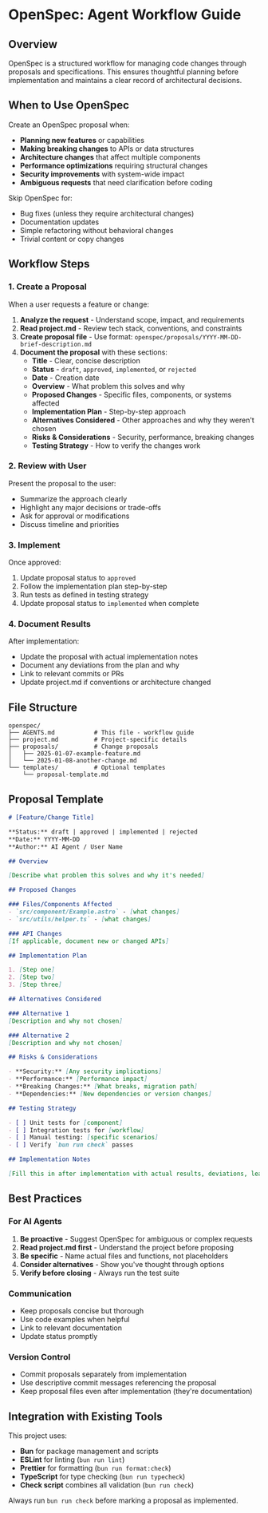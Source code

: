 # OpenSpec: Agent Workflow Guide

## Overview

OpenSpec is a structured workflow for managing code changes through proposals and specifications. This ensures thoughtful planning before implementation and maintains a clear record of architectural decisions.

## When to Use OpenSpec

Create an OpenSpec proposal when:
- **Planning new features** or capabilities
- **Making breaking changes** to APIs or data structures
- **Architecture changes** that affect multiple components
- **Performance optimizations** requiring structural changes
- **Security improvements** with system-wide impact
- **Ambiguous requests** that need clarification before coding

Skip OpenSpec for:
- Bug fixes (unless they require architectural changes)
- Documentation updates
- Simple refactoring without behavioral changes
- Trivial content or copy changes

## Workflow Steps

### 1. Create a Proposal

When a user requests a feature or change:

1. **Analyze the request** - Understand scope, impact, and requirements
2. **Read project.md** - Review tech stack, conventions, and constraints
3. **Create proposal file** - Use format: `openspec/proposals/YYYY-MM-DD-brief-description.md`
4. **Document the proposal** with these sections:
   - **Title** - Clear, concise description
   - **Status** - `draft`, `approved`, `implemented`, or `rejected`
   - **Date** - Creation date
   - **Overview** - What problem this solves and why
   - **Proposed Changes** - Specific files, components, or systems affected
   - **Implementation Plan** - Step-by-step approach
   - **Alternatives Considered** - Other approaches and why they weren't chosen
   - **Risks & Considerations** - Security, performance, breaking changes
   - **Testing Strategy** - How to verify the changes work

### 2. Review with User

Present the proposal to the user:
- Summarize the approach clearly
- Highlight any major decisions or trade-offs
- Ask for approval or modifications
- Discuss timeline and priorities

### 3. Implement

Once approved:
1. Update proposal status to `approved`
2. Follow the implementation plan step-by-step
3. Run tests as defined in testing strategy
4. Update proposal status to `implemented` when complete

### 4. Document Results

After implementation:
- Update the proposal with actual implementation notes
- Document any deviations from the plan and why
- Link to relevant commits or PRs
- Update project.md if conventions or architecture changed

## File Structure

```
openspec/
├── AGENTS.md           # This file - workflow guide
├── project.md          # Project-specific details
├── proposals/          # Change proposals
│   ├── 2025-01-07-example-feature.md
│   └── 2025-01-08-another-change.md
└── templates/          # Optional templates
    └── proposal-template.md
```

## Proposal Template

```markdown
# [Feature/Change Title]

**Status:** draft | approved | implemented | rejected
**Date:** YYYY-MM-DD
**Author:** AI Agent / User Name

## Overview

[Describe what problem this solves and why it's needed]

## Proposed Changes

### Files/Components Affected
- `src/component/Example.astro` - [what changes]
- `src/utils/helper.ts` - [what changes]

### API Changes
[If applicable, document new or changed APIs]

## Implementation Plan

1. [Step one]
2. [Step two]
3. [Step three]

## Alternatives Considered

### Alternative 1
[Description and why not chosen]

### Alternative 2
[Description and why not chosen]

## Risks & Considerations

- **Security:** [Any security implications]
- **Performance:** [Performance impact]
- **Breaking Changes:** [What breaks, migration path]
- **Dependencies:** [New dependencies or version changes]

## Testing Strategy

- [ ] Unit tests for [component]
- [ ] Integration tests for [workflow]
- [ ] Manual testing: [specific scenarios]
- [ ] Verify `bun run check` passes

## Implementation Notes

[Fill this in after implementation with actual results, deviations, learnings]
```

## Best Practices

### For AI Agents

1. **Be proactive** - Suggest OpenSpec for ambiguous or complex requests
2. **Read project.md first** - Understand the project before proposing
3. **Be specific** - Name actual files and functions, not placeholders
4. **Consider alternatives** - Show you've thought through options
5. **Verify before closing** - Always run the test suite

### Communication

- Keep proposals concise but thorough
- Use code examples when helpful
- Link to relevant documentation
- Update status promptly

### Version Control

- Commit proposals separately from implementation
- Use descriptive commit messages referencing the proposal
- Keep proposal files even after implementation (they're documentation)

## Integration with Existing Tools

This project uses:
- **Bun** for package management and scripts
- **ESLint** for linting (`bun run lint`)
- **Prettier** for formatting (`bun run format:check`)
- **TypeScript** for type checking (`bun run typecheck`)
- **Check script** combines all validation (`bun run check`)

Always run `bun run check` before marking a proposal as implemented.

